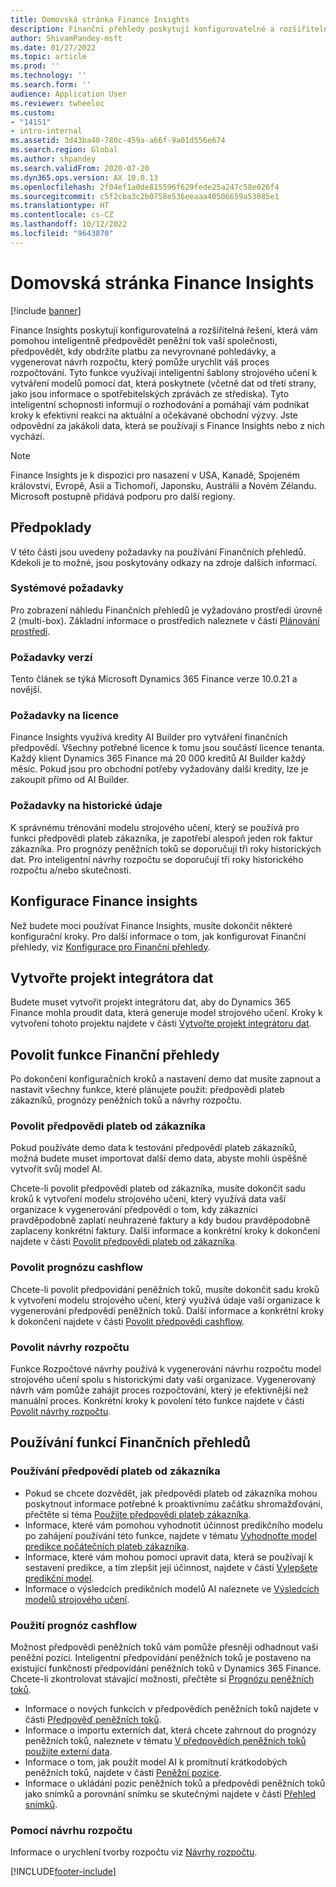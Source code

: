 ```yaml
---
title: Domovská stránka Finance Insights
description: Finanční přehledy poskytují konfigurovatelné a rozšiřitelné modely, které vám pomohou přesně a inteligentně předpovědět peněžní tok vaší společnosti, předpovědět, kdy obdržíte platbu za nevyrovnané pohledávky, a vygenerovat návrh rozpočtu, který může urychlit váš proces rozpočtování. Všechny tyto funkce jsou založeny na inteligentních modelech strojového učení.
author: ShivamPandey-msft
ms.date: 01/27/2022
ms.topic: article
ms.prod: ''
ms.technology: ''
ms.search.form: ''
audience: Application User
ms.reviewer: twheeloc
ms.custom:
- "14151"
- intro-internal
ms.assetid: 3d43ba40-780c-459a-a66f-9a01d556e674
ms.search.region: Global
ms.author: shpandey
ms.search.validFrom: 2020-07-20
ms.dyn365.ops.version: AX 10.0.13
ms.openlocfilehash: 2f04ef1a0de815596f629fede25a247c58e026f4
ms.sourcegitcommit: c5f2cba3c2b0758e536eeaaa40506659a53085e1
ms.translationtype: HT
ms.contentlocale: cs-CZ
ms.lasthandoff: 10/12/2022
ms.locfileid: "9643870"
---
```

# <a name="finance-insights-home-page"></a>Domovská stránka Finance Insights

[!include [banner](../includes/banner.md)]

Finance Insights poskytují konfigurovatelná a rozšiřitelná řešení, která vám pomohou inteligentně předpovědět peněžní tok vaší společnosti, předpovědět, kdy obdržíte platbu za nevyrovnané pohledávky, a vygenerovat návrh rozpočtu, který pomůže urychlit váš proces rozpočtování. Tyto funkce využívají inteligentní šablony strojového učení k vytváření modelů pomocí dat, která poskytnete (včetně dat od třetí strany, jako jsou informace o spotřebitelských zprávách ze střediska). Tyto inteligentní schopnosti informují o rozhodování a pomáhají vám podnikat kroky k efektivní reakci na aktuální a očekávané obchodní výzvy. Jste odpovědní za jakákoli data, která se používají s Finance Insights nebo z nich vychází.

> [!NOTE]
> Finance Insights je k dispozici pro nasazení v USA, Kanadě, Spojeném království, Evropě, Asii a Tichomoří, Japonsku, Austrálii a Novém Zélandu. Microsoft postupně přidává podporu pro další regiony.

## <a name="prerequisites"></a>Předpoklady

V této části jsou uvedeny požadavky na používání Finančních přehledů. Kdekoli je to možné, jsou poskytovány odkazy na zdroje dalších informací.

### <a name="system-requirements"></a>Systémové požadavky

Pro zobrazení náhledu Finančních přehledů je vyžadováno prostředí úrovně 2 (multi-box). Základní informace o prostředích naleznete v části [Plánování prostředí](../../fin-ops-core/fin-ops/imp-lifecycle/environment-planning.md).

### <a name="version-requirements"></a>Požadavky verzí

Tento článek se týká Microsoft Dynamics 365 Finance verze 10.0.21 a novější.

### <a name="license-requirements"></a>Požadavky na licence

Finance Insights využívá kredity AI Builder pro vytváření finančních předpovědí. Všechny potřebné licence k tomu jsou součástí licence tenanta. Každý klient Dynamics 365 Finance má 20 000 kreditů AI Builder každý měsíc. Pokud jsou pro obchodní potřeby vyžadovány další kredity, lze je zakoupit přímo od AI Builder.

### <a name="historical-data-requirements"></a>Požadavky na historické údaje

K správnému trénování modelu strojového učení, který se používá pro funkci předpovědi plateb zákazníka, je zapotřebí alespoň jeden rok faktur zákazníka. Pro prognózy peněžních toků se doporučují tři roky historických dat. Pro inteligentní návrhy rozpočtu se doporučují tři roky historického rozpočtu a/nebo skutečnosti.

## <a name="configure-finance-insights"></a>Konfigurace Finance insights

Než budete moci používat Finance Insights, musíte dokončit některé konfigurační kroky. Pro další informace o tom, jak konfigurovat Finanční přehledy, viz [Konfigurace pro Finanční přehledy](configure-for-fin-insites.md).

## <a name="create-a-data-integrator-project"></a>Vytvořte projekt integrátora dat

Budete muset vytvořit projekt integrátoru dat, aby do Dynamics 365 Finance mohla proudit data, která generuje model strojového učení. Kroky k vytvoření tohoto projektu najdete v části [Vytvořte projekt integrátoru dat](create-data-integrate-project.md).

## <a name="enable-finance-insights-capabilities"></a>Povolit funkce Finanční přehledy

Po dokončení konfiguračních kroků a nastavení demo dat musíte zapnout a nastavit všechny funkce, které plánujete použít: předpovědi plateb zákazníků, prognózy peněžních toků a návrhy rozpočtu.

### <a name="enable-customer-payment-predictions"></a>Povolit předpovědi plateb od zákazníka
Pokud používáte demo data k testování předpovědí plateb zákazníků, možná budete muset importovat další demo data, abyste mohli úspěšně vytvořit svůj model AI. 

Chcete-li povolit předpovědi plateb od zákazníka, musíte dokončit sadu kroků k vytvoření modelu strojového učení, který využívá data vaší organizace k vygenerování předpovědí o tom, kdy zákazníci pravděpodobně zaplatí neuhrazené faktury a kdy budou pravděpodobně zaplaceny konkrétní faktury. Další informace a konkrétní kroky k dokončení najdete v části [Povolit předpovědi plateb od zákazníka](enable-cust-paymnt-prediction.md). 

### <a name="enable-cash-flow-forecasting"></a>Povolit prognózu cashflow
Chcete-li povolit předpovídání peněžních toků, musíte dokončit sadu kroků k vytvoření modelu strojového učení, který využívá údaje vaší organizace k vygenerování předpovědí peněžních toků. Další informace a konkrétní kroky k dokončení najdete v části [Povolit předpovědi cashflow](enable-cash-flow-forecasting.md).

### <a name="enable-budget-proposals"></a>Povolit návrhy rozpočtu

Funkce Rozpočtové návrhy používá k vygenerování návrhu rozpočtu model strojového učení spolu s historickými daty vaší organizace. Vygenerovaný návrh vám pomůže zahájit proces rozpočtování, který je efektivnější než manuální proces. Konkrétní kroky k povolení této funkce najdete v části [Povolit návrhy rozpočtu](enable-budget-proposal.md). 

## <a name="using-finance-insights-features"></a>Používání funkcí Finančních přehledů

### <a name="using-customer-payment-predictions"></a>Používání předpovědí plateb od zákazníka

- Pokud se chcete dozvědět, jak předpovědi plateb od zákazníka mohou poskytnout informace potřebné k proaktivnímu začátku shromažďování, přečtěte si téma [Použijte předpovědi plateb zákazníka](use-customer-payment-predictions.md).
- Informace, které vám pomohou vyhodnotit účinnost predikčního modelu po zahájení používání této funkce, najdete v tématu [Vyhodnoťte model predikce počátečních plateb zákazníka](evaluate-payment-prediction.md).
- Informace, které vám mohou pomoci upravit data, která se používají k sestavení predikce, a tím zlepšit její účinnost, najdete v části [Vylepšete predikční model](improve-model.md).
- Informace o výsledcích predikčních modelů AI naleznete ve [Výsledcích modelů strojového učení](confusion-matrix.md).

### <a name="using-cash-flow-forecasts"></a>Použití prognóz cashflow

Možnost předpovědi peněžních toků vám pomůže přesněji odhadnout vaši peněžní pozici. Inteligentní předpovídání peněžních toků je postaveno na existující funkčnosti předpovídání peněžních toků v Dynamics 365 Finance. Chcete-li zkontrolovat stávající možnosti, přečtěte si [Prognózu peněžních toků](../cash-bank-management/cash-flow-forecasting.md).

- Informace o nových funkcích v předpovědích peněžních toků najdete v části [Předpověď peněžních toků](cash-flow-forecast-intro.md).
- Informace o importu externích dat, která chcete zahrnout do prognózy peněžních toků, naleznete v tématu [V předpovědích peněžních toků použijte externí data](external-data-in-cash-flow.md). 
- Informace o tom, jak použít model AI k promítnutí krátkodobých peněžních toků, najdete v části [Peněžní pozice](cash-position.md).
- Informace o ukládání pozic peněžních toků a předpovědi peněžních toků jako snímků a porovnání snímku se skutečnými najdete v části [Přehled snímků](payment-snapshots.md).

### <a name="using-budget-proposal"></a>Pomocí návrhu rozpočtu

Informace o urychlení tvorby rozpočtu viz [Návrhy rozpočtu](budget-proposals.md). 

[!INCLUDE[footer-include](../../includes/footer-banner.md)]
